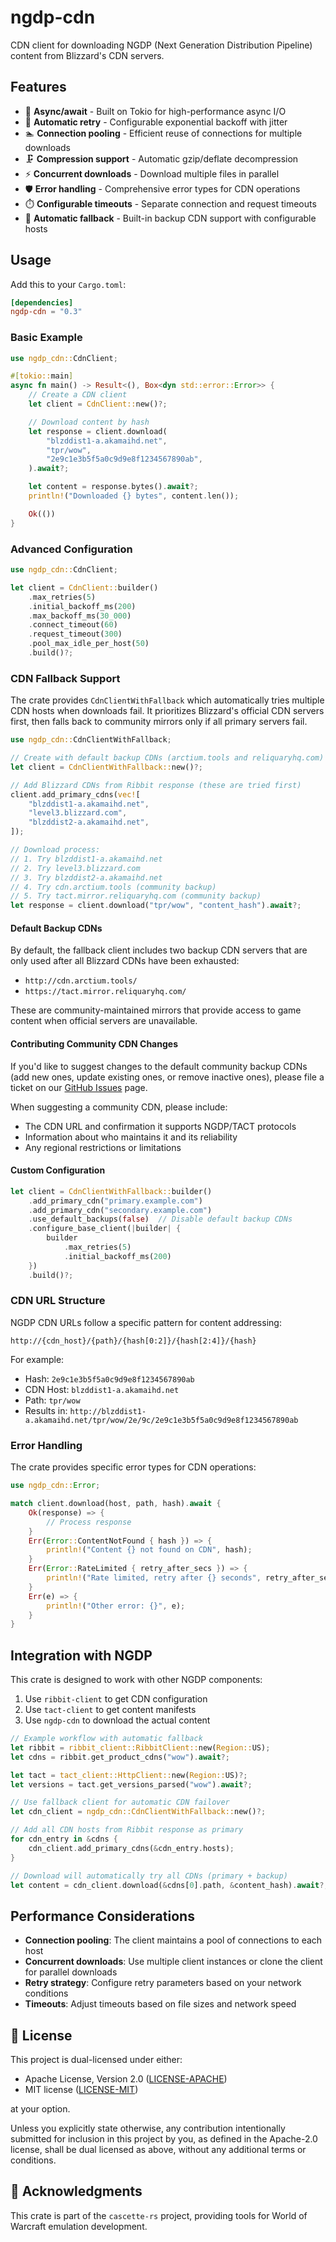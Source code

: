 # ngdp-cdn

CDN client for downloading NGDP (Next Generation Distribution Pipeline) content from
Blizzard's CDN servers.

## Features

- 🚀 **Async/await** - Built on Tokio for high-performance async I/O
- 🔄 **Automatic retry** - Configurable exponential backoff with jitter
- 🏊 **Connection pooling** - Efficient reuse of connections for multiple downloads
- 🗜️ **Compression support** - Automatic gzip/deflate decompression
- ⚡ **Concurrent downloads** - Download multiple files in parallel
- 🛡️ **Error handling** - Comprehensive error types for CDN operations
- ⏱️ **Configurable timeouts** - Separate connection and request timeouts
- 🔀 **Automatic fallback** - Built-in backup CDN support with configurable hosts

## Usage

Add this to your `Cargo.toml`:

```toml
[dependencies]
ngdp-cdn = "0.3"
```

### Basic Example

```rust
use ngdp_cdn::CdnClient;

#[tokio::main]
async fn main() -> Result<(), Box<dyn std::error::Error>> {
    // Create a CDN client
    let client = CdnClient::new()?;

    // Download content by hash
    let response = client.download(
        "blzddist1-a.akamaihd.net",
        "tpr/wow",
        "2e9c1e3b5f5a0c9d9e8f1234567890ab",
    ).await?;

    let content = response.bytes().await?;
    println!("Downloaded {} bytes", content.len());

    Ok(())
}
```

### Advanced Configuration

```rust
use ngdp_cdn::CdnClient;

let client = CdnClient::builder()
    .max_retries(5)
    .initial_backoff_ms(200)
    .max_backoff_ms(30_000)
    .connect_timeout(60)
    .request_timeout(300)
    .pool_max_idle_per_host(50)
    .build()?;
```

### CDN Fallback Support

The crate provides `CdnClientWithFallback` which automatically tries multiple CDN hosts
when downloads fail. It prioritizes Blizzard's official CDN servers first, then falls
back to community mirrors only if all primary servers fail.

```rust
use ngdp_cdn::CdnClientWithFallback;

// Create with default backup CDNs (arctium.tools and reliquaryhq.com)
let client = CdnClientWithFallback::new()?;

// Add Blizzard CDNs from Ribbit response (these are tried first)
client.add_primary_cdns(vec![
    "blzddist1-a.akamaihd.net",
    "level3.blizzard.com",
    "blzddist2-a.akamaihd.net",
]);

// Download process:
// 1. Try blzddist1-a.akamaihd.net
// 2. Try level3.blizzard.com
// 3. Try blzddist2-a.akamaihd.net
// 4. Try cdn.arctium.tools (community backup)
// 5. Try tact.mirror.reliquaryhq.com (community backup)
let response = client.download("tpr/wow", "content_hash").await?;
```

#### Default Backup CDNs

By default, the fallback client includes two backup CDN servers that are only
used after all Blizzard CDNs have been exhausted:
- `http://cdn.arctium.tools/`
- `https://tact.mirror.reliquaryhq.com/`

These are community-maintained mirrors that provide access to game content when
official servers are unavailable.

#### Contributing Community CDN Changes

If you'd like to suggest changes to the default community backup CDNs (add new ones,
update existing ones, or remove inactive ones), please file a ticket on our
[GitHub Issues](https://github.com/wowemulation-dev/cascette-rs/issues) page.

When suggesting a community CDN, please include:
- The CDN URL and confirmation it supports NGDP/TACT protocols
- Information about who maintains it and its reliability
- Any regional restrictions or limitations

#### Custom Configuration

```rust
let client = CdnClientWithFallback::builder()
    .add_primary_cdn("primary.example.com")
    .add_primary_cdn("secondary.example.com")
    .use_default_backups(false)  // Disable default backup CDNs
    .configure_base_client(|builder| {
        builder
            .max_retries(5)
            .initial_backoff_ms(200)
    })
    .build()?;
```

### CDN URL Structure

NGDP CDN URLs follow a specific pattern for content addressing:

```text
http://{cdn_host}/{path}/{hash[0:2]}/{hash[2:4]}/{hash}
```

For example:

- Hash: `2e9c1e3b5f5a0c9d9e8f1234567890ab`
- CDN Host: `blzddist1-a.akamaihd.net`
- Path: `tpr/wow`
- Results in: `http://blzddist1-a.akamaihd.net/tpr/wow/2e/9c/2e9c1e3b5f5a0c9d9e8f1234567890ab`

### Error Handling

The crate provides specific error types for CDN operations:

```rust
use ngdp_cdn::Error;

match client.download(host, path, hash).await {
    Ok(response) => {
        // Process response
    }
    Err(Error::ContentNotFound { hash }) => {
        println!("Content {} not found on CDN", hash);
    }
    Err(Error::RateLimited { retry_after_secs }) => {
        println!("Rate limited, retry after {} seconds", retry_after_secs);
    }
    Err(e) => {
        println!("Other error: {}", e);
    }
}
```

## Integration with NGDP

This crate is designed to work with other NGDP components:

1. Use `ribbit-client` to get CDN configuration
2. Use `tact-client` to get content manifests
3. Use `ngdp-cdn` to download the actual content

```rust
// Example workflow with automatic fallback
let ribbit = ribbit_client::RibbitClient::new(Region::US);
let cdns = ribbit.get_product_cdns("wow").await?;

let tact = tact_client::HttpClient::new(Region::US)?;
let versions = tact.get_versions_parsed("wow").await?;

// Use fallback client for automatic CDN failover
let cdn_client = ngdp_cdn::CdnClientWithFallback::new()?;

// Add all CDN hosts from Ribbit response as primary
for cdn_entry in &cdns {
    cdn_client.add_primary_cdns(&cdn_entry.hosts);
}

// Download will automatically try all CDNs (primary + backup)
let content = cdn_client.download(&cdns[0].path, &content_hash).await?;
```

## Performance Considerations

- **Connection pooling**: The client maintains a pool of connections to each host
- **Concurrent downloads**: Use multiple client instances or clone the client for
  parallel downloads
- **Retry strategy**: Configure retry parameters based on your network conditions
- **Timeouts**: Adjust timeouts based on file sizes and network speed

## 📄 License

This project is dual-licensed under either:

- Apache License, Version 2.0 ([LICENSE-APACHE](LICENSE-APACHE))
- MIT license ([LICENSE-MIT](LICENSE-MIT))

at your option.

Unless you explicitly state otherwise, any contribution intentionally submitted
for inclusion in this project by you, as defined in the Apache-2.0 license, shall
be dual licensed as above, without any additional terms or conditions.

## 🫶 Acknowledgments

This crate is part of the `cascette-rs` project, providing tools for World of Warcraft
emulation development.
